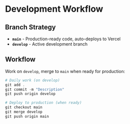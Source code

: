 # Development Workflow

## Branch Strategy

- **`main`** - Production-ready code, auto-deploys to Vercel
- **`develop`** - Active development branch

## Workflow

Work on `develop`, merge to `main` when ready for production:

```powershell
# Daily work (on develop)
git add .
git commit -m "Description"
git push origin develop

# Deploy to production (when ready)
git checkout main
git merge develop
git push origin main
```
